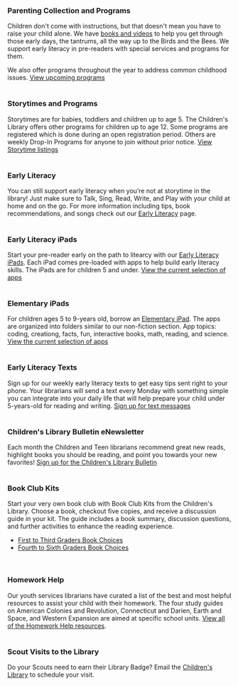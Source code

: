 <div class="row margin-bottom-10">

<div class="col-md-6">

### Parenting Collection and Programs
Children don't come with instructions, but that doesn't mean you have to raise your child alone. We have [books and videos](/catalog/search/keyword?search=parenting "Parenting Books and Videos") to help you get through those early days, the tantrums, all the way up to the Birds and the Bees. We support early literacy in pre-readers with special services and programs for them.

We also offer programs throughout the year to address common childhood issues. [View upcoming programs](/events/calendar/kids/ "View upcoming parenting programs")
<br />
<br />

### Storytimes and Programs 
Storytimes are for babies, toddlers and children up to age 5. The Children's Library offers other programs for children up to age 12. Some programs are registered which is done during an open registration period. Others are weekly Drop-In Programs for anyone to join without prior notice. [View Storytime listings](/storytimes "Storytimes")
<br />
<br />

### Early Literacy
You can still support early literacy when you’re not at storytime in the library! Just make sure to Talk, Sing, Read, Write, and Play with your child at home and on the go. For more information including tips, book recommendations, and songs check out our [Early Literacy](/early-literacy "Early Literacy") page.
<br />
<br />

### Early Literacy iPads
Start your pre-reader early on the path to litearcy with our [Early Literacy iPads](/catalog/work/94235 "Early Literacy iPads"). Each iPad comes pre-loaded with apps to help build early literacy skills. The iPads are for children 5 and under. [View the current selection of apps](/early-literacy-ipads "View the current selection of apps")
<br />
<br />

### Elementary iPads
For children ages 5 to 9-years old, borrow an [Elementary iPad](/catalog/work/165370 "Elementary iPad"). The apps are organized into folders similar to our non-fiction section. App topics: coding, creationg, facts, fun, interactive books, math, reading, and science. [View the current selection of apps](/elementary-iPads "View the current selection of apps")
<br />
<br />
</div>

<div class="col-md-6">

<!-- ### 100 Before One
The Children’s Library invites all parents of newborns to join the [100 Before One](/100-before-one "100 Before One") challenge. Help your baby become a lifelong reader by joining the challenge and reading 100 books before your baby’s first birthday. 

Parents that register their babies for 100 Before One will receive a free tote bag, booklists, a DVD of baby rhymes, a Highlights baby magazine, and a folder to keep track of the books your child has heard. 
<br />
<br /> -->

### Early Literacy Texts
Sign up for our weekly early literacy texts to get easy tips sent right to your phone. Your librarians will send a text every Monday with something simple you can integrate into your daily life that will help prepare your child under 5-years-old for reading and writing. [Sign up for text messages](/early-literacy-texts "Sign up for text messages")
<br />
<br />

### Children's Library Bulletin eNewsletter 
Each month the Children and Teen librarians recommend great new reads, highlight books you should be reading, and point you towards your new favorites! [Sign up for the Children's Library Bulletin](/newsletter/subscribe "Sign up for our eNewsletter")
<br />
<br />

### Book Club Kits 
Start your very own book club with Book Club Kits from the Children's Library. Choose a book, checkout five copies, and receive a discussion guide in your kit. The guide includes a book summary, discussion questions, and further activities to enhance the reading experience. 
* [First to Third Graders Book Choices](/list/70 "First to Third Graders Book Choices")
* [Fourth to Sixth Graders Book Choices](/list/71 "Fourth to Sixth Graders Book Choices")
<br />

### Homework Help
Our youth services librarians have curated a list of the best and most helpful resources to assist your child with their homework. The four study guides on American Colonies and Revolution, Connecticut and Darien, Earth and Space, and Western Expansion are aimed at specific school units. [View all of the Homework Help resources](/homework "View all ofthe Homework Help resources").
<br />
<br />

### Scout Visits to the Library 
Do your Scouts need to earn their Library Badge? Email the [Children's Library](mailto:childrenslibrary@darienlibrary.org "Email the Children's Library") to schedule your visit.
<br />
<br />
</div>
</div>